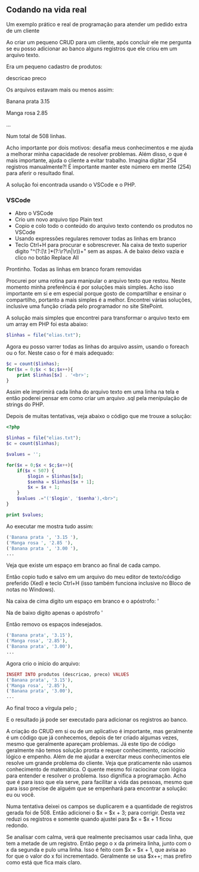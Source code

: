 ## Codando na vida real

Um exemplo prático e real de programação para atender um pedido extra de um cliente

Ao criar um pequeno CRUD para um cliente, após concluir ele me pergunta se eu posso adicionar ao banco alguns registros que ele criou em um arquivo texto.

Era um pequeno cadastro de produtos:

descricao
preco

Os arquivos estavam mais ou menos assim:

Banana prata
3.15

Manga rosa
2.85

...

Num total de 508 linhas.

Acho importante por dois motivos: desafia meus conhecimentos e me ajuda a melhorar minha capacidade de resolver problemas. Além disso, o que é mais importante, ajuda o cliente a evitar trabalho. Imagina digitar 254 registros manualmente?! É importante manter este número em mente (254) para aferir o resultado final.

A solução foi encontrada usando o VSCode e o PHP.

### VSCode

- Abro o VSCode
- Crio um novo arquivo tipo Plain text
- Copio e colo todo o conteúdo do arquivo texto contendo os produtos no VSCode
- Usando expressões regulares remover todas as linhas em branco
- Teclo Ctrl+H para procurar e sobrescrever. Na caixa de texto superior digito "^(?:[\t ]*(?:\r?\n|\r))+" sem as aspas. A de baixo deixo vazia e clico no botão Replace All

Prontinho. Todas as linhas em branco foram removidas

Procurei por uma rotina para manipular o arquivo texto que restou. Neste momento minha preferência é por soluções mais simples. Acho isso importante em si e em especial porque gosto de compartilhar e ensinar o compartilho, portanto a mais simples é a melhor. Encontrei várias soluções, inclusive uma função criada pelo programador no site SitePoint.

A solução mais simples que encontrei para transformar o arquivo texto em um array em PHP foi esta abaixo:
```php
$linhas = file("elias.txt");
```
Agora eu posso varrer todas as linhas do arquivo assim, usando o foreach ou o for. Neste caso o for é mais adequado:
```php
$c = count($linhas);
for($x = 0;$x < $c;$x++){
    print $linhas[$x] . '<br>';
}
```
Assim ele imprimirá cada linha do arquivo texto em uma linha na tela e então poderei pensar em como criar um arquivo .sql pela menipulação de strings do PHP.

Depois de muitas tentativas, veja abaixo o código que me trouxe a solução:
```php
<?php

$linhas = file("elias.txt");
$c = count($linhas);

$values = '';

for($x = 0;$x < $c;$x++){
    if($x < 507) {        
        $login = $linhas[$x];
        $senha = $linhas[$x + 1];
        $x = $x + 1;
    }
    $values .="('$login', '$senha'),<br>";
}

print $values;
```
Ao executar me mostra tudo assim:
```php
('Banana prata ', '3.15 '),
('Manga rosa ', '2.85 '),
('Banana prata ', '3.00 '),
...
```
Veja que existe um espaço em branco ao final de cada campo.

Então copio tudo e salvo em um arquivo do meu editor de texto/código preferido (Xed) e teclo Ctrl+H (isso também funciona inclusive no Bloco de notas no Windows).

Na caixa de cima digito um espaço em branco e o apóstrofo:
 '

Na de baixo digito apenas o apóstrofo
'

Então removo os espaços indesejados.
```php
('Banana prata', '3.15'),
('Manga rosa', '2.85'),
('Banana prata', '3.00'),
...
```
Agora crio o início do arquivo:
```php
INSERT INTO produtos (descricao, preco) VALUES
('Banana prata', '3.15'),
('Manga rosa', '2.85'),
('Banana prata', '3.00'),
...
```
Ao final troco a vírgula pelo ;

E o resultado já pode ser executado para adicionar os registros ao banco.

A criação do CRUD em si ou de um aplicativo é importante, mas geralmente é um código que já conhecemos, depois de ter criado algumas vezes, mesmo que geralmente apareçam problemas. Já este tipo de código geralmente não temos solução pronta e requer conhecimento, raciocínio lógico e empenho. Além de me ajudar a exercitar meus conhecimentos ele resolve um grande problema do cliente. Veja que praticamente não usamos conhecimento de matemática. O quente mesmo foi raciocinar com lógica para entender e resolver o problema. Isso dignifica a programação. Acho que é para isso que ela serve, para facilitar a vida das pessoas, mesmo que para isso precise de alguém que se empenhará para encontrar a solução: eu ou você.

Numa tentativa deixei os campos se duplicarem e a quantidade de registros gerada foi de 508. Então adicionei o $x = $x + 3; para corrigir. Desta vez reduzi os registros e somente quando ajustei para $x = $x + 1 ficou redondo. 

Se analisar com calma, verá que realmente precisamos usar cada linha, que tem a metade de um registro. Então pego o x da primeira linha, junto com o x da segunda e pulo uma linha. Isso é feito com $x = $x + 1, que avisa ao for que o valor do x foi incrementado. Geralmente se usa $x++; mas prefiro como está que fica mais claro.


